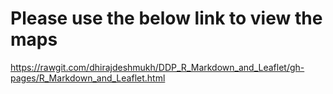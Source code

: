 # Please use the below link to view the maps

https://rawgit.com/dhirajdeshmukh/DDP_R_Markdown_and_Leaflet/gh-pages/R_Markdown_and_Leaflet.html

 

